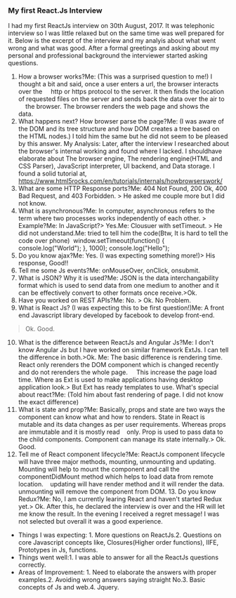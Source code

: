 ### My first React.Js Interview  

I had my first ReactJs interview on 30th August, 2017. It was telephonic interview so I was little relaxed but on the same time was well prepared for it. Below is the excerpt of the interview and my analyis about what went wrong and what was good.
After a formal greetings and asking about my personal and professional background the interviewer started asking questions.
1. How a browser works?Me: (This was a surprised question to me!) I thought a bit and said, once a user enters a url, the browser interacts over the     http or https protocol to the server. It then finds the location of requested files on the server and sends back the data over the air to     the browser. The browser renders the web page and shows the data.    
2. What happens next? How browser parse the page?Me: (I was aware of the DOM and its tree structure and how DOM creates a tree based on the HTML nodes.) I told him the same but he did not seem to be pleased by this answer.
My Analysis: Later, after the interview I researched about the browser's internal working and found where I lacked. I shouldhave elaborate about The browser engine, The rendering engine(HTML and CSS Parser), JavaScript interpreter, UI backend, and Data storage. 
I found a solid tutorial at, https://www.html5rocks.com/en/tutorials/internals/howbrowserswork/
3. What are some HTTP Response ports?Me: 404 Not Found, 200 Ok, 400 Bad Request, and 403 Forbidden. > He asked me couple more but I did not know. 
4. What is asynchronous?Me: In computer, asynchronous refers to the term where two processes works independently of each other. > Example?Me: In JavaScript?> Yes.Me: Clousuer with setTimeout. > He did not understand.Me: tried to tell him the code(Btw, It is hard to tell the code over phone)
 window.setTimeout(function() {     console.log("World"); }, 1000); console.log("Hello");
5. Do you know ajax?Me: Yes. (I was expecting something more!)> His response, Good!!
6. Tell me some Js events?Me: onMouseOver, onClick, onsubmit. 
7. What is JSON? Why it is used?Me: JSON is the data interchangability format which is used to send data from one medium to another and it can be effectively convert to other formats once receive.>Ok.
8. Have you worked on REST APIs?Me: No. > Ok. No Problem.
9. What is React Js? (I was expecting this to be first question!)Me: A front end Javascript library developed by facebook to develop front-end.
>Ok. Good.
10. What is the difference between ReactJs and Angular Js?Me: I don't know Angular Js but I have worked on similar framework ExtJs. I can tell the difference in both.>Ok. Me: The basic difference is rendering time. React only rerenders the DOM component which is changed recently and do not rerenders the whole page.     This increase the page load time. Where as Ext is used to make applications having desktop application look.> But Ext has ready templates to use. What's special about react?Me: (Told him about fast rendering of page. I did not know the exact difference)
11. What is state and prop?Me: Basically, props and state are two ways the component can know what and how to renders. State in React is mutable and its data changes as per user requirements. Whereas props are immutable and it is mostly read    only. Prop is used to pass data to the child components. Component can manage its state internally.> Ok. Good.
12. Tell me of React component lifecycle?Me: ReactJs component lifecycle will have three major methods, mounting, unmounting and updating.     Mounting will help to mount the component and call the componentDidMount method which helps to load data from remote location.    updating will have render method and it will render the data. unmounting will remove the component from DOM. 13. Do you know Redux?Me: No, I am currently learing React and haven't started Redux yet.> Ok.
After this, he declared the interview is over and the HR will let me know the result. In the evening I received a regret message! I was not selected but overall it was a good experience.
- Things I was expecting: 1. More questions on ReactJs.2. Questions on core Javascript concepts like, Closures(Higher order functions), IIFE, Prototypes in Js, functions.
- Things went well:1. I was able to answer for all the ReactJs questions correctly.
- Areas of Improvement: 1. Need to elaborate the answers with proper examples.2. Avoiding wrong answers saying straight No.3. Basic concepts of Js and web.4. Jquery.
